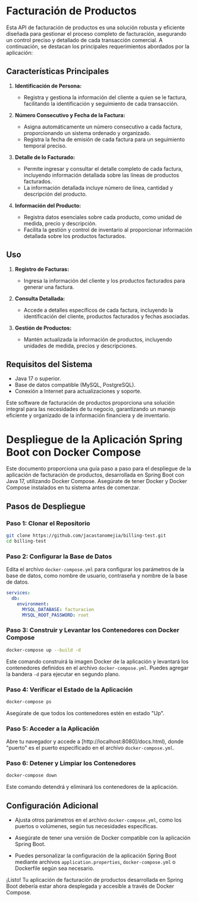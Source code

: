 # Facturación de Productos

Esta API de facturación de productos es una solución robusta y eficiente diseñada para gestionar el proceso completo de facturación, asegurando un control preciso y detallado de cada transacción comercial. A continuación, se destacan los principales requerimientos abordados por la aplicación:

## Características Principales

1. **Identificación de Persona:**
   - Registra y gestiona la información del cliente a quien se le factura, facilitando la identificación y seguimiento de cada transacción.

2. **Número Consecutivo y Fecha de la Factura:**
   - Asigna automáticamente un número consecutivo a cada factura, proporcionando un sistema ordenado y organizado.
   - Registra la fecha de emisión de cada factura para un seguimiento temporal preciso.

3. **Detalle de lo Facturado:**
   - Permite ingresar y consultar el detalle completo de cada factura, incluyendo información detallada sobre las líneas de productos facturados.
   - La información detallada incluye número de línea, cantidad y descripción del producto.

4. **Información del Producto:**
   - Registra datos esenciales sobre cada producto, como unidad de medida, precio y descripción.
   - Facilita la gestión y control de inventario al proporcionar información detallada sobre los productos facturados.

## Uso

1. **Registro de Facturas:**
   - Ingresa la información del cliente y los productos facturados para generar una factura.

2. **Consulta Detallada:**
   - Accede a detalles específicos de cada factura, incluyendo la identificación del cliente, productos facturados y fechas asociadas.

3. **Gestión de Productos:**
   - Mantén actualizada la información de productos, incluyendo unidades de medida, precios y descripciones.

## Requisitos del Sistema

- Java 17 o superior.
- Base de datos compatible (MySQL, PostgreSQL).
- Conexión a Internet para actualizaciones y soporte.

Este software de facturación de productos proporciona una solución integral para las necesidades de tu negocio, garantizando un manejo eficiente y organizado de la información financiera y de inventario.


# Despliegue de la Aplicación Spring Boot con Docker Compose

Este documento proporciona una guía paso a paso para el despliegue de la aplicación de facturación de productos, desarrollada en Spring Boot con Java 17, utilizando Docker Compose. Asegúrate de tener Docker y Docker Compose instalados en tu sistema antes de comenzar.

## Pasos de Despliegue

### Paso 1: Clonar el Repositorio

```bash
git clone https://github.com/jacastanomejia/billing-test.git
cd billing-test
```

### Paso 2: Configurar la Base de Datos

Edita el archivo `docker-compose.yml` para configurar los parámetros de la base de datos, como nombre de usuario, contraseña y nombre de la base de datos.

```yaml
services:
  db:
    environment:
      MYSQL_DATABASE: facturacion
      MYSQL_ROOT_PASSWORD: root
```

### Paso 3: Construir y Levantar los Contenedores con Docker Compose

```bash
docker-compose up --build -d
```

Este comando construirá la imagen Docker de la aplicación y levantará los contenedores definidos en el archivo `docker-compose.yml`. Puedes agregar la bandera `-d` para ejecutar en segundo plano.

### Paso 4: Verificar el Estado de la Aplicación

```bash
docker-compose ps
```

Asegúrate de que todos los contenedores estén en estado "Up".

### Paso 5: Acceder a la Aplicación

Abre tu navegador y accede a [http://localhost:8080]/docs.html), donde "puerto" es el puerto especificado en el archivo `docker-compose.yml`.

### Paso 6: Detener y Limpiar los Contenedores

```bash
docker-compose down
```

Este comando detendrá y eliminará los contenedores de la aplicación.

## Configuración Adicional

- Ajusta otros parámetros en el archivo `docker-compose.yml`, como los puertos o volúmenes, según tus necesidades específicas.

- Asegúrate de tener una versión de Docker compatible con la aplicación Spring Boot.

- Puedes personalizar la configuración de la aplicación Spring Boot mediante archivos `application.properties`, `docker-compose.yml` o Dockerfile según sea necesario.

¡Listo! Tu aplicación de facturación de productos desarrollada en Spring Boot debería estar ahora desplegada y accesible a través de Docker Compose.


